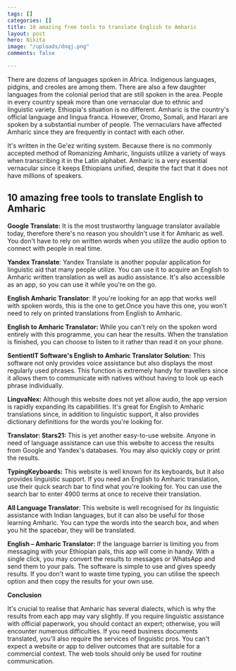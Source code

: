 ```yaml
---
tags: []
categories: []
title: 10 amazing free tools to translate English to Amharic
layout: post
hero: Nikita
image: "/uploads/dnqj.png"
comments: false

---
```

There are dozens of languages spoken in Africa. Indigenous languages, pidgins, and creoles are among them. There are also a few daughter languages from the colonial period that are still spoken in the area. People in every country speak more than one vernacular due to ethnic and linguistic variety. Ethiopia's situation is no different. Amharic is the country's official language and lingua franca. However, Oromo, Somali, and Harari are spoken by a substantial number of people. The vernaculars have affected Amharic since they are frequently in contact with each other.

It's written in the Ge'ez writing system. Because there is no commonly accepted method of Romanizing Amharic, linguists utilize a variety of ways when transcribing it in the Latin alphabet. Amharic is a very essential vernacular since it keeps Ethiopians unified, despite the fact that it does not have millions of speakers.

## 10 amazing free tools to translate English to Amharic

**Google Translate:** It is the most trustworthy language translator available today, therefore there's no reason you shouldn't use it for Amharic as well. You don't have to rely on written words when you utilize the audio option to connect with people in real time.

**Yandex Translate**: Yandex Translate is another popular application for linguistic aid that many people utilize. You can use it to acquire an English to Amharic written translation as well as audio assistance. It's also accessible as an app, so you can use it while you're on the go.

**English Amharic Translator**: If you're looking for an app that works well with spoken words, this is the one to get.Once you have this one, you won't need to rely on printed translations from English to Amharic.

**English to Amharic Translator:** While you can't rely on the spoken word entirely with this programme, you can hear the results. When the translation is finished, you can choose to listen to it rather than read it on your phone.

**SentientIT Software's English to Amharic Translator Solution:** This software not only provides voice assistance but also displays the most regularly used phrases. This function is extremely handy for travellers since it allows them to communicate with natives without having to look up each phrase individually.

**LingvaNex:** Although this website does not yet allow audio, the app version is rapidly expanding its capabilities. It's great for English to Amharic translations since, in addition to linguistic support, it also provides dictionary definitions for the words you're looking for.

**Translator: Stars21:** This is yet another easy-to-use website. Anyone in need of language assistance can use this website to access the results from Google and Yandex's databases. You may also quickly copy or print the results.

**TypingKeyboards:** This website is well known for its keyboards, but it also provides linguistic support. If you need an English to Amharic translation, use their quick search bar to find what you're looking for. You can use the search bar to enter 4900 terms at once to receive their translation.

**All Language Translator**: This website is well recognised for its linguistic assistance with Indian languages, but it can also be useful for those learning Amharic. You can type the words into the search box, and when you hit the spacebar, they will be translated.

**English – Amharic Translator:** If the language barrier is limiting you from messaging with your Ethiopian pals, this app will come in handy. With a single click, you may convert the results to messages or WhatsApp and send them to your pals. The software is simple to use and gives speedy results. If you don't want to waste time typing, you can utilise the speech option and then copy the results for your own use.

**Conclusion**

It's crucial to realise that Amharic has several dialects, which is why the results from each app may vary slightly. If you require linguistic assistance with official paperwork, you should contact an expert; otherwise, you will encounter numerous difficulties. If you need business documents translated, you'll also require the services of linguistic pros. You can't expect a website or app to deliver outcomes that are suitable for a commercial context. The web tools should only be used for routine communication.